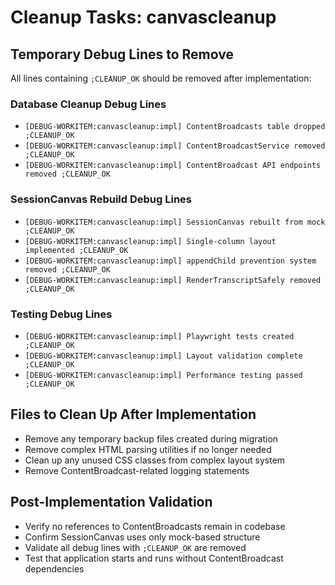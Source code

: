 # Cleanup Tasks: canvascleanup

## Temporary Debug Lines to Remove
All lines containing `;CLEANUP_OK` should be removed after implementation:

### Database Cleanup Debug Lines
- `[DEBUG-WORKITEM:canvascleanup:impl] ContentBroadcasts table dropped ;CLEANUP_OK`
- `[DEBUG-WORKITEM:canvascleanup:impl] ContentBroadcastService removed ;CLEANUP_OK`
- `[DEBUG-WORKITEM:canvascleanup:impl] ContentBroadcast API endpoints removed ;CLEANUP_OK`

### SessionCanvas Rebuild Debug Lines
- `[DEBUG-WORKITEM:canvascleanup:impl] SessionCanvas rebuilt from mock ;CLEANUP_OK`
- `[DEBUG-WORKITEM:canvascleanup:impl] Single-column layout implemented ;CLEANUP_OK`
- `[DEBUG-WORKITEM:canvascleanup:impl] appendChild prevention system removed ;CLEANUP_OK`
- `[DEBUG-WORKITEM:canvascleanup:impl] RenderTranscriptSafely removed ;CLEANUP_OK`

### Testing Debug Lines
- `[DEBUG-WORKITEM:canvascleanup:impl] Playwright tests created ;CLEANUP_OK`
- `[DEBUG-WORKITEM:canvascleanup:impl] Layout validation complete ;CLEANUP_OK`
- `[DEBUG-WORKITEM:canvascleanup:impl] Performance testing passed ;CLEANUP_OK`

## Files to Clean Up After Implementation
- Remove any temporary backup files created during migration
- Remove complex HTML parsing utilities if no longer needed
- Clean up any unused CSS classes from complex layout system
- Remove ContentBroadcast-related logging statements

## Post-Implementation Validation
- Verify no references to ContentBroadcasts remain in codebase
- Confirm SessionCanvas uses only mock-based structure
- Validate all debug lines with `;CLEANUP_OK` are removed
- Test that application starts and runs without ContentBroadcast dependencies